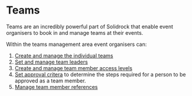 # Teams

Teams are an incredibly powerful part of Solidrock that enable event organisers to book in and manage teams at their events.

Within the teams management area event organisers can:

1. [Create and manage the individual teams](/guide/teams/teams.md)
2. [Set and manage team leaders](/guide/teams/leaders.md)
3. [Create and manage team member access levels](/guide/teams/access.md)
4. [Set approval critera](/guide/teams/approval.md) to determine the steps required for a person to be approved as a team member.
5. [Manage team member references](/guide/teams/references.md)
